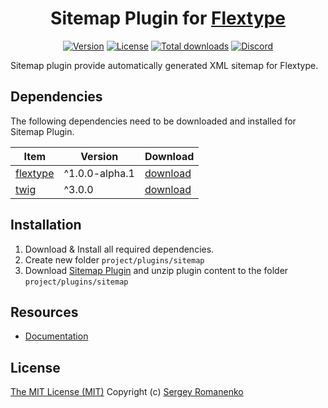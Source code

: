<h1 align="center">Sitemap Plugin for <a href="https://awilum.github.io/flextype">Flextype</a></h1>

<p align="center">
<a href="https://github.com/flextype-plugins/sitemap/releases"><img alt="Version" src="https://img.shields.io/github/release/flextype-plugins/sitemap.svg?label=version&color=black&style=for-the-badge"></a> <a href="https://github.com/flextype-plugins/sitemap"><img src="https://img.shields.io/badge/license-MIT-blue.svg?color=black&style=for-the-badge" alt="License"></a> <a href="https://github.com/flextype-plugins/sitemap"><img src="https://img.shields.io/github/downloads/flextype-plugins/sitemap/total.svg?color=black&style=for-the-badge" alt="Total downloads"></a> <a href="https://discord.gg/ewQkqgfBAc"><img src="https://img.shields.io/discord/423097982498635778.svg?logo=discord&color=black&label=Discord%20Chat&style=for-the-badge" alt="Discord"></a>
</p>

Sitemap plugin provide automatically generated XML sitemap for Flextype.

## Dependencies

The following dependencies need to be downloaded and installed for Sitemap Plugin.

| Item | Version | Download |
|---|---|---|
| [flextype](https://github.com/flextype/flextype) | ^1.0.0-alpha.1 | [download](https://github.com/flextype/flextype/releases) |
| [twig](https://github.com/flextype-plugins/twig) | ^3.0.0 | [download](https://github.com/flextype-plugins/twig/releases) |

## Installation

1. Download & Install all required dependencies.
2. Create new folder `project/plugins/sitemap`
3. Download [Sitemap Plugin](https://github.com/flextype-plugins/sitemap/releases) and unzip plugin content to the folder `project/plugins/sitemap`

## Resources
* [Documentation](https://awilum.github.io/flextype/downloads/extend/plugins/sitemap)

## License
[The MIT License (MIT)](https://github.com/flextype-plugins/sitemap/blob/master/LICENSE.txt)
Copyright (c) [Sergey Romanenko](https://github.com/Awilum)
